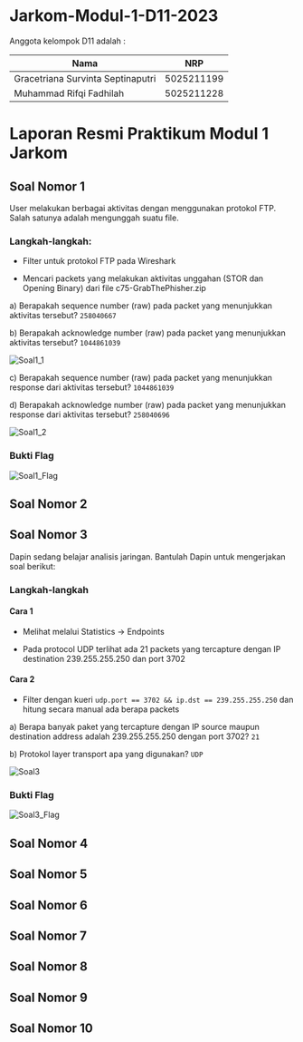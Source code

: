 # Jarkom-Modul-1-D11-2023

Anggota kelompok D11 adalah :

|        Nama           | NRP|
| ---                   |--- |
|Gracetriana Survinta Septinaputri | 5025211199 |
|Muhammad Rifqi Fadhilah           | 5025211228 |


# Laporan Resmi Praktikum Modul 1 Jarkom

## Soal Nomor 1
User melakukan berbagai aktivitas dengan menggunakan protokol FTP. Salah satunya adalah mengunggah suatu file.

### Langkah-langkah:
- Filter untuk protokol FTP pada Wireshark

- Mencari packets yang melakukan aktivitas unggahan (STOR dan Opening Binary) dari file c75-GrabThePhisher.zip

a) Berapakah sequence number (raw) pada packet yang menunjukkan aktivitas tersebut? `258040667`

b) Berapakah acknowledge number (raw) pada packet yang menunjukkan aktivitas tersebut? `1044861039`

![Soal1_1](https://github.com/gracetrianaa/Jarkom-Modul-1-D11-2023/assets/90684914/6a046a0c-6309-4bff-b53c-b720b949ce9c)

c) Berapakah sequence number (raw) pada packet yang menunjukkan response dari aktivitas tersebut? `1044861039`

d) Berapakah acknowledge number (raw) pada packet yang menunjukkan response dari aktivitas tersebut? `258040696`

![Soal1_2](https://github.com/gracetrianaa/Jarkom-Modul-1-D11-2023/assets/90684914/ef09000c-ca55-4640-b1ad-6db6749c4516)

### Bukti Flag
![Soal1_Flag](https://github.com/gracetrianaa/Jarkom-Modul-1-D11-2023/assets/90684914/b3df8ff5-208c-4f04-af95-bf4bbdaf72a5)

## Soal Nomor 2

## Soal Nomor 3
Dapin sedang belajar analisis jaringan. Bantulah Dapin untuk mengerjakan soal berikut:

### Langkah-langkah
#### Cara 1
- Melihat melalui Statistics -> Endpoints
  
- Pada protocol UDP terlihat ada 21 packets yang tercapture dengan IP destination 239.255.255.250 dan port 3702
#### Cara 2
- Filter dengan kueri `udp.port == 3702 && ip.dst == 239.255.255.250` dan hitung secara manual ada berapa packets

a) Berapa banyak paket yang tercapture dengan IP source maupun destination address adalah 239.255.255.250 dengan port 3702? `21`

b) Protokol layer transport apa yang digunakan? `UDP`

![Soal3](https://github.com/gracetrianaa/Jarkom-Modul-1-D11-2023/assets/90684914/7eab3429-0105-464c-a7eb-9e7401993a66)

### Bukti Flag
![Soal3_Flag](https://github.com/gracetrianaa/Jarkom-Modul-1-D11-2023/assets/90684914/8ceb7c22-410e-45b0-823b-41c0443038ff)


## Soal Nomor 4

## Soal Nomor 5

## Soal Nomor 6

## Soal Nomor 7

## Soal Nomor 8

## Soal Nomor 9

## Soal Nomor 10

